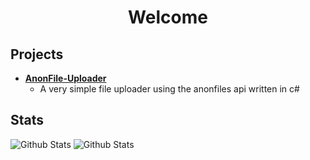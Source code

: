 <div align="center">

# Welcome

</div>

## Projects
* **[AnonFile-Uploader](https://github.com/0xWarning/AnonFile-Uploader)**
  * A very simple file uploader using the anonfiles api written in c#

## Stats
<img src="https://github-readme-stats.vercel.app/api?username=0xwarning&show_icons=true&theme=dark&count_private=true" alt="Github Stats"/>
<img src="https://github-readme-stats.vercel.app/api/top-langs/?username=0xwarning&layout=compact" alt="Github Stats"/>

<!--
**0xWarning/0xWarning** is a ✨ _special_ ✨ repository because its `README.md` (this file) appears on your GitHub profile.

Here are some ideas to get you started:

- 🔭 I’m currently working on ...
- 🌱 I’m currently learning ...
- 👯 I’m looking to collaborate on ...
- 🤔 I’m looking for help with ...
- 💬 Ask me about ...
- 📫 How to reach me: ...
- 😄 Pronouns: ...
- ⚡ Fun fact: ...
-->
